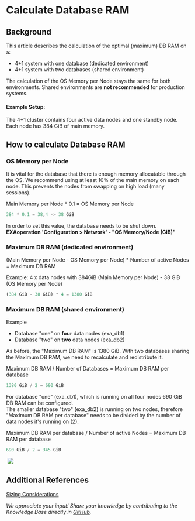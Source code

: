 # Calculate Database RAM 
## Background

This article describes the calculation of the optimal (maximum) DB RAM on a:

* 4+1 system with one database (dedicated environment)
* 4+1 system with two databases (shared environment)

The calculation of the OS Memory per Node stays the same for both environments. Shared environments are **not recommended** for production systems.

#### Example Setup:

The 4+1 cluster contains four active data nodes and one standby node.  
Each node has 384 GiB of main memory.

## How to calculate Database RAM

### OS Memory per Node

It is vital for the database that there is enough memory allocatable through the OS. We recommend using at least 10% of the main memory on each node. This prevents the nodes from swapping on high load (many sessions).

Main Memory per Node * 0.1 = OS Memory per Node


```python
384 * 0.1 = 38,4 -> 38 GiB
```
In order to set this value, the database needs to be shut down. **EXAoperation 'Configuration > Network' - "OS Memory/Node (GiB)"**

### Maximum DB RAM (dedicated environment)

(Main Memory per Node - OS Memory per Node) * Number of active Nodes = Maximum DB RAM

Example: 4 x data nodes with 384GiB (Main Memory per Node) - 38 GiB (OS Memory per Node)


```python
(384 GiB - 38 GiB) * 4 = 1380 GiB
```
### Maximum DB RAM (shared environment)

Example

* Database "one" on **four** data nodes (exa_db1)
* Database "two" on **two** data nodes (exa_db2)

As before, the "Maximum DB RAM" is 1380 GiB. With two databases sharing the Maximum DB RAM, we need to recalculate and redistribute it.

Maximum DB RAM / Number of Databases = Maximum DB RAM per database


```python
1380 GiB / 2 = 690 GiB
```
For database "one" (exa_db1), which is running on all four nodes 690 GiB DB RAM can be configured.  
The smaller database "two" (exa_db2) is running on two nodes, therefore "Maximum DB RAM per database" needs to be divided by the number of data nodes it's running on (2).

Maximum DB RAM per database / Number of active Nodes = Maximum DB RAM per database


```python
690 GiB / 2 = 345 GiB
```
 ![](images/DB_RAM.PNG)

## Additional References

[Sizing Considerations](https://docs.exasol.com/administration/on-premise/sizing.htm)

*We appreciate your input! Share your knowledge by contributing to the Knowledge Base directly in [GitHub](https://github.com/exasol/public-knowledgebase).* 